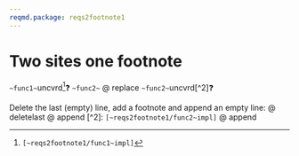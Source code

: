 ```yaml
---
reqmd.package: reqs2footnote1
---
```


# Two sites one footnote

`~func1~`uncvrd[^1]❓
`~func2~`
@ replace `~func2~`uncvrd[^2]❓

Delete the last (empty) line, add a footnote and append an empty line:
@ deletelast
@ append [^2]: `[~reqs2footnote1/func2~impl]`
@ append

[^1]: `[~reqs2footnote1/func1~impl]`

